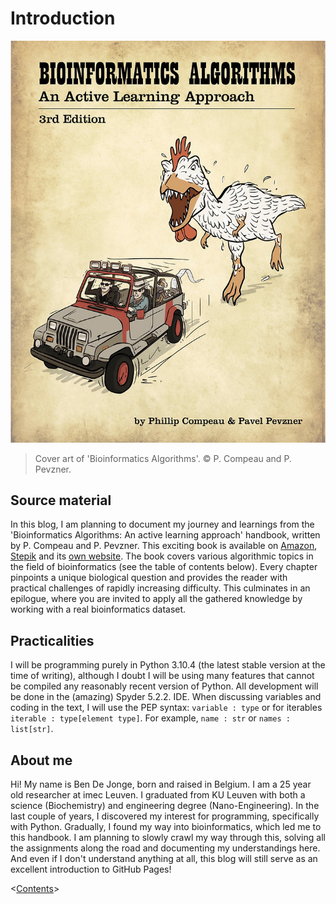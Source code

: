 # Introduction

![Cover art of the book](Assets/Figures/00_cover.jpg)
> Cover art of 'Bioinformatics Algorithms'. &copy; P. Compeau and P. Pevzner.

## Source material

In this blog, I am planning to document my journey and learnings from the 'Bioinformatics Algorithms: An active learning approach' handbook, written by P. Compeau and P. Pevzner. This exciting book is available on [Amazon](https://www.amazon.com/BIOINFORMATICS-ALGORITHMS-Phillip-Compeau-dp-0990374637/dp/0990374637/), [Stepik](https://stepik.org/course/55789) and its [own website](https://www.bioinformaticsalgorithms.org/read-the-book). The book covers various algorithmic topics in the field of bioinformatics (see the table of contents below). Every chapter pinpoints a unique biological question and provides the reader with practical challenges of rapidly increasing difficulty. This culminates in an epilogue, where you are invited to apply all the gathered knowledge by working with a real bioinformatics dataset.

## Practicalities

I will be programming purely in Python 3.10.4 (the latest stable version at the time of writing), although I doubt I will be using many features that cannot be compiled any reasonably recent version of Python. All development will be done in the (amazing) Spyder 5.2.2. IDE. When discussing variables and coding in the text, I will use the PEP syntax: `variable : type` or for iterables `iterable : type[element type]`. For example, `name : str` or `names : list[str]`.

## About me

Hi! My name is Ben De Jonge, born and raised in Belgium. I am a 25 year old researcher at imec Leuven. I graduated from KU Leuven with both a science (Biochemistry) and engineering degree (Nano-Engineering). In the last couple of years, I discovered my interest for programming, specifically with Python. Gradually, I found my way into bioinformatics, which led me to this handbook. I am planning to slowly crawl my way through this, solving all the assignments along the road and documenting my understandings here. And even if I don't understand anything at all, this blog will still serve as an excellent introduction to GitHub Pages!

<[Contents](00_toc.md)>

